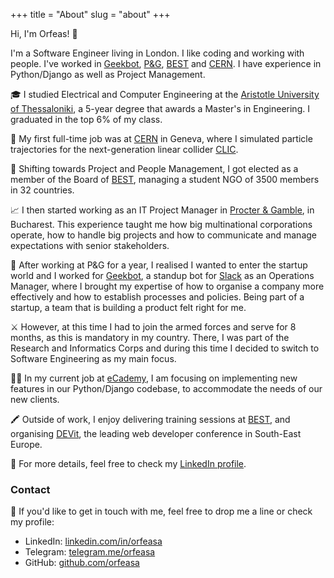 +++
title = "About"
slug = "about"
+++

Hi, I'm Orfeas! 👋

I'm a Software Engineer living in London. I like coding and working with people. I've worked in [Geekbot](https://geekbot.com/), [P&G](https://pg.com/), [BEST](https://best.eu.org/) and [CERN](https://home.cern/). I have experience in Python/Django as well as Project Management.

🎓 I studied Electrical and Computer Engineering at the [Aristotle University of Thessaloniki](https://www.auth.gr/en), a 5-year degree that awards a Master's in Engineering. I graduated in the top 6% of my class.

🧲 My first full-time job was at [CERN](https://home.cern/) in Geneva, where I simulated particle trajectories for the next-generation linear collider [CLIC](https://home.cern/science/accelerators/compact-linear-collider).

🎯 Shifting towards Project and People Management, I got elected as a member of the Board of [BEST](https://best.eu.org/), managing a student NGO of 3500 members in 32 countries.

📈 I then started working as an IT Project Manager in [Procter & Gamble](https://pg.com/), in Bucharest. This experience taught me how big multinational corporations operate, how to handle big projects and how to communicate and manage expectations with senior stakeholders.

🤖 After working at P&G for a year, I realised I wanted to enter the startup world and I worked for [Geekbot](https://geekbot.com/), a standup bot for [Slack](https://slack.com/) as an Operations Manager, where I brought my expertise of how to organise a company more effectively and how to establish processes and policies. Being part of a startup, a team that is building a product felt right for me.

⚔ However, at this time I had to join the armed forces and serve for 8 months, as this is mandatory in my country. There, I was part of the Research and Informatics Corps and during this time I decided to switch to Software Engineering as my main focus.

👨‍💻 In my current job at [eCademy](https://ecademy.gr/), I am focusing on implementing new features in our Python/Django codebase, to accommodate the needs of our new clients.

🖍️ Outside of work, I enjoy delivering training sessions at [BEST](https://best.eu.org/), and organising [DEVit](https://devitconf.org/), the leading web developer conference in South-East Europe.

🔎 For more details, feel free to check my [LinkedIn profile](https://www.linkedin.com/in/orfeasa/).

### Contact

💬 If you'd like to get in touch with me, feel free to drop me a line οr check my profile:

* LinkedIn: [linkedin.com/in/orfeasa](https://www.linkedin.com/in/orfeasa/)
* Telegram: [telegram.me/orfeasa](https://telegram.me/orfeasa)
* GitHub: [github.com/orfeasa](https://github.com/orfeasa/)
<!--TODO: add that I write code to build a product and not museum code and fontawesome icons -->